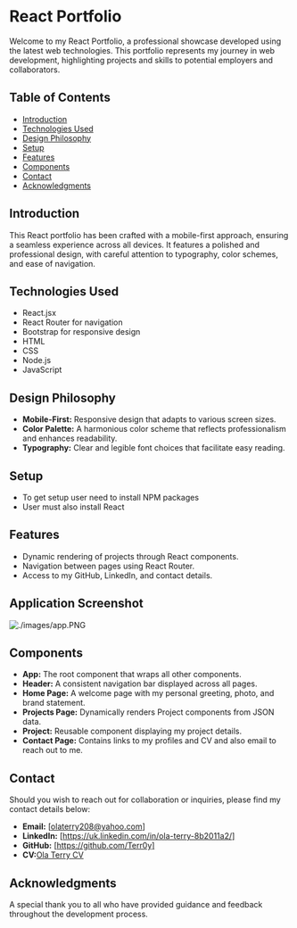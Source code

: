 # React Portfolio

Welcome to my React Portfolio, a professional showcase developed using the latest web technologies. This portfolio represents my journey in web development, highlighting projects and skills to potential employers and collaborators.

## Table of Contents

- [Introduction](#introduction)
- [Technologies Used](#technologies-used)
- [Design Philosophy](#design-philosophy)
- [Setup](#setup)
- [Features](#features)
- [Components](#components)
- [Contact](#contact)
- [Acknowledgments](#acknowledgments)

## Introduction

This React portfolio has been crafted with a mobile-first approach, ensuring a seamless experience across all devices. It features a polished and professional design, with careful attention to typography, color schemes, and ease of navigation.

## Technologies Used

- React.jsx
- React Router for navigation
- Bootstrap for responsive design
- HTML
- CSS
- Node.js
- JavaScript

## Design Philosophy

- **Mobile-First:** Responsive design that adapts to various screen sizes.
- **Color Palette:** A harmonious color scheme that reflects professionalism and enhances readability.
- **Typography:** Clear and legible font choices that facilitate easy reading.

## Setup

- To get setup user need to install NPM packages
- User must also install React

## Features

- Dynamic rendering of projects through React components.
- Navigation between pages using React Router.
- Access to my GitHub, LinkedIn, and contact details.

## Application Screenshot

![./images/app.PNG](./images/app.PNG)



## Components

- **App:** The root component that wraps all other components.
- **Header:** A consistent navigation bar displayed across all pages.
- **Home Page:** A welcome page with my personal greeting, photo, and brand statement.
- **Projects Page:** Dynamically renders Project components from JSON data.
- **Project:** Reusable component displaying my project details.
- **Contact Page:** Contains links to my profiles and CV and also email to reach out to me.

## Contact


Should you wish to reach out for collaboration or inquiries, please find my contact details below:

- **Email:** [olaterry208@yahoo.com]
- **LinkedIn:** [https://uk.linkedin.com/in/ola-terry-8b2011a2/]
- **GitHub:** [https://github.com/Terr0y]
- **CV:**[Ola Terry CV](./cv/ola_terry_cv_2024.pdf)

## Acknowledgments

A special thank you to all who have provided guidance and feedback throughout the development process.
